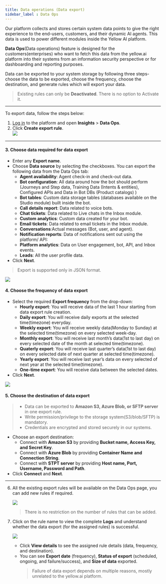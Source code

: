 ```yaml
---
title: Data operations (Data export)
sidebar_label : Data Ops
---
```


Our platform collects and stores certain system data points to give the right experience to the end-users, customers, and their dynamic AI agents. 
This data is used to power different modules inside the Yellow AI platform. 

**Data Ops**(Data operations) feature is designed for the customers(enterprises) who want to fetch this data from the yellow.ai platform into their systems from an information security perspective or for dashboarding and reporting purposes.

Data can be exported to your system storage by following three steps- choose the data to be exported, choose the frequency, choose the destination, and generate rules which will export your data. 

> Existing rules can only be **Deactivated**. There is no option to Activate it. 


------

To export data, follow the steps below: 

1. [Log in](https://cloud.yellow.ai/) to the platform and open **Insights** > **Data Ops**. 
2. Click **Create export rule**.       
    ![](https://i.imgur.com/f2luQiP.png)
    
-------

#### 3. Choose data required for data export 

- Enter any **Export name**. 
- Choose **Data source** by selecting the checkboxes. You can export the following data from the Data Ops tab: 
    * **Agent availability**: Agent check-in and check-out data.
    * **Bot configuration**: All data around how the bot should perform	(Journeys and Step data, Training Data (Intents & entities), Configured APIs and Data in Bot DBs (Product catalogs) )
    * **Bot tables**: Custom data storage tables (databases available on the Studio module) built inside the bot.	
    * **Call details report**: Data related to voice bots. 
    * **Chat tickets**: Data related to Live chats in the Inbox module.
    * **Custom analytics**: Custom data created for your bot. 	
    * **Email tickets**: Data related to email tickets in the Inbox module.	
    * **Conversations**:Actual messages (Bot, user, and agent).
    * **Notification reports**: Data of notifications sent out using the platform/ API: 
    * **Platform analytics**: Data on User engagement, bot, API, and Inbox events.
    * **Leads**: All the user profile data.
- Click **Next**. 


> Export is supported only in JSON format. 


![](https://i.imgur.com/0HaT9yF.png)


#### 4. Choose the frequency of data export 

- Select the required **Export frequency** from the drop-down: 
    - **Hourly export**: You will receive data of the last 1 hour starting from data export rule creation. 
    - **Daily export**: You will receive daily exports at the selected time(timezone) everyday.
    - **Weekly export**: You will receive weekly data(Monday to Sunday) at the selected time(timezone) on every selected week-day.
    - **Monthly export**: You will receive last month’s data(1st to last day) on every selected date of the month at selected time(timezone).
    - **Quaterly export**: You will receive last quarter’s data(1st to last day) on every selected date of next quarter at selected time(timezone).
    - **Yearly export**: You will receive last year’s data on every selected of next year at the selected time(timezone). 
    - **One-time export**: You will receive data between the selected dates. 
- Click **Next**. 


![](https://i.imgur.com/Jji2bmd.png)


#### 5. Choose the destination of data export 

> - Data can be exported to **Amazon S3, Azure Blob, or SFTP server** in one export rule. 
> - Write permission/privilege to the storage system(S3/blob/SFTP) is mandatory.
> - Credentials are encrypted and stored securely in our systems.
 
- Choose an export destination: 
    - Connect with **Amazon S3** by providing **Bucket name, Access Key, and Secret Key**.
    - Connect with **Azure Blob** by providing **Container Name and Connection String**.
    - Connect with **STPT server** by providing **Host name, Port, Username, Password and Path**. 
- Click **Connect** and **Next**. 

-------

6. All the existing export rules will be available on the Data Ops page, you can add new rules if required. 

    ![](https://i.imgur.com/htPEADz.png)
    
    > There is no restriction on the number of rules that can be added. 


7. Click on the rule name to view the complete **Logs** and understand whether the data export (for the assigned rules) is successful. 

    ![](https://i.imgur.com/9851hzV.png)

    - Click **View details** to see the assigned rule details (data, frequency, and destination).    
    - You can see **Export date** (frequency), **Status of export** (scheduled, ongoing, and failure/success), and **Size of data** exported. 
        > Failure of data export depends on multiple reasons, mostly unrelated to the yellow.ai platform. 

 
 